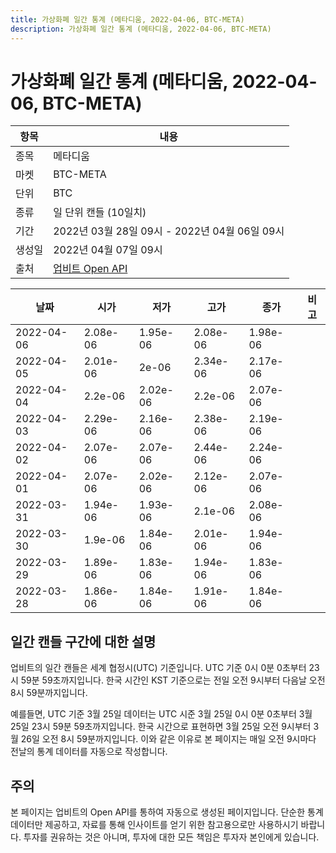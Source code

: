 ```yaml
---
title: 가상화폐 일간 통계 (메타디움, 2022-04-06, BTC-META)
description: 가상화폐 일간 통계 (메타디움, 2022-04-06, BTC-META)
---
```



가상화폐 일간 통계 (메타디움, 2022-04-06, BTC-META)
===

|항목|내용|
|--|--|
|종목|메타디움|
|마켓|BTC-META|
|단위|BTC|
|종류|일 단위 캔들 (10일치)|
|기간|2022년 03월 28일 09시 - 2022년 04월 06일 09시|
|생성일|2022년 04월 07일 09시|
|출처|[업비트 Open API](https://docs.upbit.com)|


|날짜|시가|저가|고가|종가|비고|
|--|--|--|--|--|--|
|2022-04-06|2.08e-06|1.95e-06|2.08e-06|1.98e-06|    |
|2022-04-05|2.01e-06|2e-06|2.34e-06|2.17e-06|    |
|2022-04-04|2.2e-06|2.02e-06|2.2e-06|2.07e-06|    |
|2022-04-03|2.29e-06|2.16e-06|2.38e-06|2.19e-06|    |
|2022-04-02|2.07e-06|2.07e-06|2.44e-06|2.24e-06|    |
|2022-04-01|2.07e-06|2.02e-06|2.12e-06|2.07e-06|    |
|2022-03-31|1.94e-06|1.93e-06|2.1e-06|2.08e-06|    |
|2022-03-30|1.9e-06|1.84e-06|2.01e-06|1.94e-06|    |
|2022-03-29|1.89e-06|1.83e-06|1.94e-06|1.83e-06|    |
|2022-03-28|1.86e-06|1.84e-06|1.91e-06|1.84e-06|    |


일간 캔들 구간에 대한 설명
---


업비트의 일간 캔들은 세계 협정시(UTC) 기준입니다. 
UTC 기준 0시 0분 0초부터 23시 59분 59초까지입니다. 
한국 시간인 KST 기준으로는 전일 오전 9시부터 다음날 오전 8시 59분까지입니다. 


예를들면, UTC 기준 3월 25일 데이터는 UTC 시준 3월 25일 0시 0분 0초부터 3월 25일 23시 59분 59초까지입니다. 
한국 시간으로 표현하면 3월 25일 오전 9시부터 3월 26일 오전 8시 59분까지입니다. 
이와 같은 이유로 본 페이지는 매일 오전 9시마다 전날의 통계 데이터를 자동으로 작성합니다. 


주의
---


본 페이지는 업비트의 Open API를 통하여 자동으로 생성된 페이지입니다. 
단순한 통계 데이터만 제공하고, 자료를 통해 인사이트를 얻기 위한 참고용으로만 사용하시기 바랍니다. 
투자를 권유하는 것은 아니며, 투자에 대한 모든 책임은 투자자 본인에게 있습니다. 

